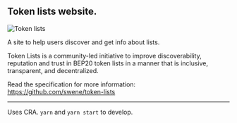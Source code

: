 ## Token lists website.

![Token lists](https://github.com/swene/tokenlists-org/blob/master/public/card.png?raw=true)

A site to help users discover and get info about lists.

Token Lists is a community-led initiative to improve discoverability, reputation and trust in BEP20 token lists in a manner that is inclusive, transparent, and decentralized.

Read the specification for more information: https://github.com/swene/token-lists

---

Uses CRA. `yarn` and `yarn start` to develop.
